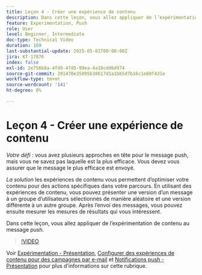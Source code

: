 ```yaml
---
title: Leçon 4 - Créer une expérience de contenu
description: Dans cette leçon, vous allez appliquer de l’expérimentation de contenu au message push.
feature: Experimentation, Push
role: User
level: Beginner, Intermediate
doc-type: Technical Video
duration: 169
last-substantial-update: 2025-05-01T00:00:00Z
jira: KT-17876
index: false
exl-id: 2e756b8a-4fd8-47d5-99ea-4a18cdd6d974
source-git-commit: 201470e35095b38617d1a1bb5d7b16c1e60f431e
workflow-type: tm+mt
source-wordcount: '141'
ht-degree: 0%

---
```


# Leçon 4 - Créer une expérience de contenu

*Votre défi :* vous avez plusieurs approches en tête pour le message push, mais vous ne savez pas laquelle est la plus efficace. Vous devez vous assurer que le message le plus efficace est envoyé. 

*La solution* les expériences de contenu vous permettent d’optimiser votre contenu pour des actions spécifiques dans votre parcours. En utilisant des expériences de contenu, vous pouvez présenter une version d’un message à un groupe d’utilisateurs sélectionnés de manière aléatoire et une version différente à un autre groupe. Après l’envoi des messages, vous pouvez ensuite mesurer les mesures de résultats qui vous intéressent.

Dans cette leçon, vous allez appliquer de l’expérimentation de contenu au message push.

>[!VIDEO](https://video.tv.adobe.com/v/3457924/?learn=on&enablevpops)


Voir [Expérimentation - Présentation](/help/experimentation/introduction-to-experimentation.md), [Configurer des expériences de contenu pour des campagnes par e-mail](/help/experimentation/content-experiments-for-emails.md) et [Notifications push - Présentation](/help/channels/push-notifications-overview.md) pour plus d’informations sur cette rubrique.
